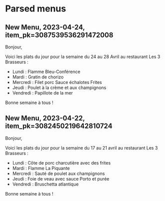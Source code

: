 # Parsed menus
## New Menu, 2023-04-24, item_pk=3087539536291472008
Bonjour,

Voici les plats du jour pour la semaine du 24 au 28 Avril au restaurant Les 3 Brasseurs :

- Lundi : Flamme Bleu-Conférence
- Mardi : Gratin de chorizo
- Mercredi : Filet porc Sauce échalotes Frites
- Jeudi : Poulet à la crème et aux champignons
- Vendredi : Papillote de la mer

Bonne semaine à tous !
## New Menu, 2023-04-22, item_pk=3082450219642810724
Bonjour,

Voici les plats du jour pour la semaine du 17 au 21 avril au restaurant Les 3 Brasseurs :

- Lundi : Côte de porc charcutière avec des frites
- Mardi : Flamme La Piquante
- Mercredi : Sauté de poulet aux champignons
- Jeudi : Foie de veau avec sauce Porto et purée
- Vendredi : Bruschetta atlantique

Bonne semaine à tous !
